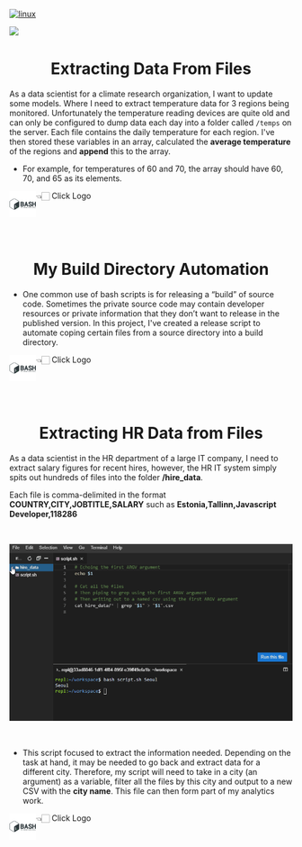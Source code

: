 [<img title="linux" alt="linux" width="77px" src="https://raw.githubusercontent.com/Thomas-George-T/Thomas-George-T/master/assets/linux-tux.svg" width="40" />](https://github.com/Emon-ProCoder7?tab=repositories&q=&type=&language=shell)

<p align='right'> 

<a href="#"><img src="https://badges.pufler.dev/visits/Emon-ProCoder7/Data-Driven-Decision-Making-With-Statistics"></a>
</p>



<h1 align = 'center'>Extracting Data From Files</h1>

As a data scientist for a climate research organization, I want to update some models. Where I need to extract temperature data for 3 regions being monitored. Unfortunately the temperature reading devices are quite old and can only be configured to dump data each day into a folder called `/temps` on the server. Each file contains the daily temperature for each region. I've then stored these variables in an array, calculated the **average temperature** of the regions and **append** this to the array.

- For example, for temperatures of 60 and 70, the array should have 60, 70, and 65 as its elements.



👈🏻 Click Logo [<img align="left" alt="Bash" width="47px" src="https://raw.githubusercontent.com/github/explore/80688e429a7d4ef2fca1e82350fe8e3517d3494d/topics/bash/bash.png" />](https://github.com/Emon-ProCoder7/MyBash_scripts/blob/master/temperature.sh)


<br><br><br>



<h1 align = 'center'>My Build Directory Automation</h1>

 - One common use of bash scripts is for releasing a “build” of source code. Sometimes the private source code may contain developer resources or private information that they don’t want to release in the published version.
 In this project, I've created a release script to automate coping certain files from a source directory into a build directory.

👈🏻 Click Logo [<img align="left" alt="Bash" width="47px" src="https://raw.githubusercontent.com/github/explore/80688e429a7d4ef2fca1e82350fe8e3517d3494d/topics/bash/bash.png" />](https://github.com/Emon-ProCoder7/MyBash_scripts/blob/master/build_Script.sh)




<br><br><br>


<h1 align = 'center'>Extracting HR Data from Files</h1>

As a data scientist in the HR department of a large IT company, I need to extract salary figures for recent hires, however, the HR IT system simply spits out hundreds of files into the folder **/hire_data**.

Each file is comma-delimited in the format **COUNTRY,CITY,JOBTITLE,SALARY** such as **Estonia,Tallinn,Javascript Developer,118286**

<br>
<p align="center"><img width = 507px src = "https://raw.githubusercontent.com/Emon-ProCoder7/MyBash_scripts/master/hr.gif"/></p>
<br>

- This script focused to extract the information needed. Depending on the task at hand, it may be needed to go back and extract data for a different city. Therefore, my script will need to take in a city (an argument) as a variable, filter all the files by this city and output to a new CSV with the **city name**. This file can then form part of my analytics work.



👈🏻 Click Logo [<img align="left" alt="Bash" width="47px" src="https://raw.githubusercontent.com/github/explore/80688e429a7d4ef2fca1e82350fe8e3517d3494d/topics/bash/bash.png" />](https://github.com/Emon-ProCoder7/MyBash_scripts/blob/master/hr.sh)


<br><br><br>
